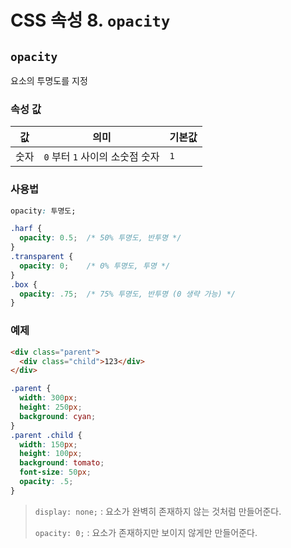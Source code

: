 # CSS 속성 8. `opacity`

## `opacity`

요소의 투명도를 지정

### 속성 값

| 값   | 의미                            | 기본값 |
| ---- | ------------------------------- | ------ |
| 숫자 | `0` 부터 `1` 사이의 소숫점 숫자 | `1`    |

### 사용법

```css
opacity: 투명도;
```

```css
.harf {
  opacity: 0.5;  /* 50% 투명도, 반투명 */
}
.transparent {
  opacity: 0;    /* 0% 투명도, 투명 */
}
.box {
  opacity: .75;  /* 75% 투명도, 반투명 (0 생략 가능) */
}
```

### 예제

```html
<div class="parent">
  <div class="child">123</div>
</div>
```

```css
.parent {
  width: 300px;
  height: 250px;
  background: cyan;
}
.parent .child {
  width: 150px;
  height: 100px;
  background: tomato;
  font-size: 50px;
  opacity: .5;
}
```

> `display: none;` : 요소가 완벽히 존재하지 않는 것처럼 만들어준다.
>
> `opacity: 0;` : 요소가 존재하지만 보이지 않게만 만들어준다. 